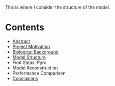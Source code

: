 This is where I consider the structure of the model.

# Contents

- [Abstract](index.md)
- [Project Motivation](motivation.md)
- [Biological Background](motivation.md)
- [Model Structure](structure.md)
- First Steps: Pyro
- Model Reconstruction
- Performance Comparison
- [Conclusions](conclusions.md)